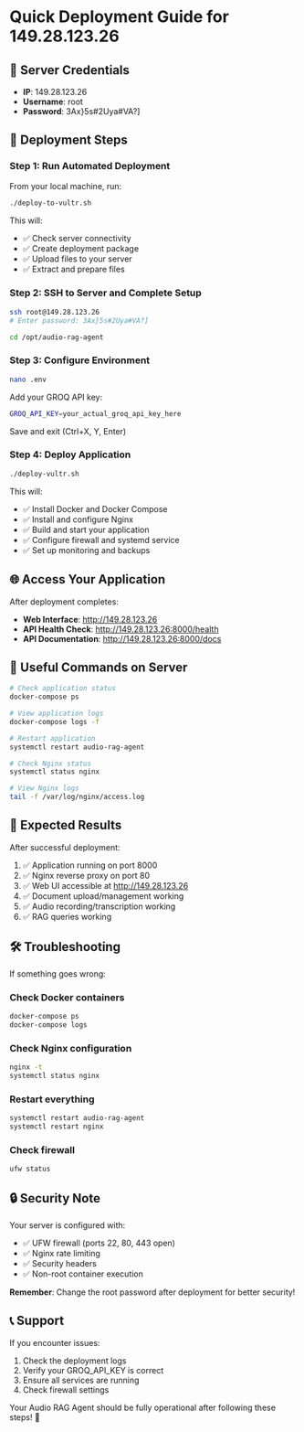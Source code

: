 # Quick Deployment Guide for 149.28.123.26

## 🔐 Server Credentials
- **IP**: 149.28.123.26
- **Username**: root
- **Password**: 3Ax}5s#2Uya#VA?]

## 🚀 Deployment Steps

### Step 1: Run Automated Deployment
From your local machine, run:
```bash
./deploy-to-vultr.sh
```

This will:
- ✅ Check server connectivity
- ✅ Create deployment package
- ✅ Upload files to your server
- ✅ Extract and prepare files

### Step 2: SSH to Server and Complete Setup
```bash
ssh root@149.28.123.26
# Enter password: 3Ax}5s#2Uya#VA?]

cd /opt/audio-rag-agent
```

### Step 3: Configure Environment
```bash
nano .env
```

Add your GROQ API key:
```bash
GROQ_API_KEY=your_actual_groq_api_key_here
```

Save and exit (Ctrl+X, Y, Enter)

### Step 4: Deploy Application
```bash
./deploy-vultr.sh
```

This will:
- ✅ Install Docker and Docker Compose
- ✅ Install and configure Nginx
- ✅ Build and start your application
- ✅ Configure firewall and systemd service
- ✅ Set up monitoring and backups

## 🌐 Access Your Application

After deployment completes:
- **Web Interface**: http://149.28.123.26
- **API Health Check**: http://149.28.123.26:8000/health
- **API Documentation**: http://149.28.123.26:8000/docs

## 🔧 Useful Commands on Server

```bash
# Check application status
docker-compose ps

# View application logs
docker-compose logs -f

# Restart application
systemctl restart audio-rag-agent

# Check Nginx status
systemctl status nginx

# View Nginx logs
tail -f /var/log/nginx/access.log
```

## 🎯 Expected Results

After successful deployment:
1. ✅ Application running on port 8000
2. ✅ Nginx reverse proxy on port 80
3. ✅ Web UI accessible at http://149.28.123.26
4. ✅ Document upload/management working
5. ✅ Audio recording/transcription working
6. ✅ RAG queries working

## 🛠️ Troubleshooting

If something goes wrong:

### Check Docker containers
```bash
docker-compose ps
docker-compose logs
```

### Check Nginx configuration
```bash
nginx -t
systemctl status nginx
```

### Restart everything
```bash
systemctl restart audio-rag-agent
systemctl restart nginx
```

### Check firewall
```bash
ufw status
```

## 🔒 Security Note

Your server is configured with:
- ✅ UFW firewall (ports 22, 80, 443 open)
- ✅ Nginx rate limiting
- ✅ Security headers
- ✅ Non-root container execution

**Remember**: Change the root password after deployment for better security!

## 📞 Support

If you encounter issues:
1. Check the deployment logs
2. Verify your GROQ_API_KEY is correct
3. Ensure all services are running
4. Check firewall settings

Your Audio RAG Agent should be fully operational after following these steps! 🎉
